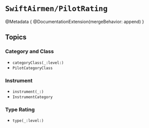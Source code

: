 # ``SwiftAirmen/PilotRating``

@Metadata {
    @DocumentationExtension(mergeBehavior: append)
}

## Topics

### Category and Class

- ``categoryClass(_:level:)``
- ``PilotCategoryClass``

### Instrument

- ``instrument(_:)``
- ``InstrumentCategory``

### Type Rating

- ``type(_:level:)``
